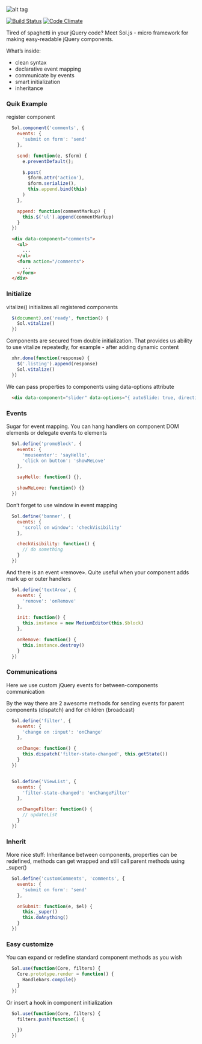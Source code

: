 ![alt tag](https://cdn.rawgit.com/runnez/sol.js/v0.2/logo1.png)

[![Build Status](https://travis-ci.org/runnez/sol.js.svg)](https://travis-ci.org/runnez/component) [![Code Climate](https://codeclimate.com/github/runnez/component/badges/gpa.svg)](https://codeclimate.com/github/runnez/component)

Tired of spaghetti in your jQuery code?
Meet Sol.js - micro framework for making easy-readable jQuery components.

What’s inside:
- clean syntax
- declarative event mapping
- communicate by events
- smart initialization
- inheritance

### Quik Example

register component

```js
  Sol.component('comments', {
    events: {
      'submit on form': 'send'
    },

    send: function(e, $form) {
      e.preventDefault();

      $.post(
        $form.attr('action'),
        $form.serialize(),
        this.append.bind(this)
      )
    },

    append: function(commentMarkup) {
      this.$('ul').append(commentMarkup)
    }
  })
```

```html
  <div data-component="comments">
    <ul>
      ...
    </ul>
    <form action="/comments">
      ...
    </form>
  </div>
```

### Initialize
vitalize() initializes all registered components

```js
  $(document).on('ready', function() {
    Sol.vitalize()
  })
```

Components are secured from double initialization. That provides us ability to use vitalize repeatedly, for example - after adding dynamic content

```js
  xhr.done(function(response) {
    $('.listing').append(response)
    Sol.vitalize()
  })
```

We can pass properties to components using data-options attribute

```html
  <div data-component="slider" data-options="{ autoSlide: true, directionNav: false }"></div>
```

### Events
Sugar for event mapping. You can hang handlers on component DOM elements or delegate events to elements

```js
  Sol.define('promoBlock', {
    events: {
      'mouseenter': 'sayHello',
      'click on button': 'showMeLove'
    },

    sayHello: function() {},

    showMeLove: function() {}
  })
```

Don’t forget to use window in event mapping

```js
  Sol.define('banner', {
    events: {
      'scroll on window': 'checkVisibility'
    },

    checkVisibility: function() {
      // do something
    }
  })
```

And there is an event «remove». Quite useful when your component adds mark up or outer handlers

```js
  Sol.define('textArea', {
    events: {
      'remove': 'onRemove'
    },

    init: function() {
      this.instance = new MediumEditor(this.$block)
    },

    onRemove: function() {
      this.instance.destroy()
    }
  })
```

### Communications
Here we use custom jQuery events for between-components communication

By the way there are 2 awesome methods for sending events for parent components (dispatch) and for children (broadcast)

```js
  Sol.define('filter', {
    events: {
      'change on :input': 'onChange'
    },

    onChange: function() {
      this.dispatch('filter-state-changed', this.getState())
    }
  })


  Sol.define('ViewList', {
    events: {
      'filter-state-changed': 'onChangeFilter'
    },

    onChangeFilter: function() {
      // updateList
    }
  })
```

### Inherit
More nice stuff: Inheritance between components, properties can be redefined, methods can get wrapped and still call parent methods using _super()

```js
  Sol.define('customComments', 'comments', {
    events: {
      'submit on form': 'send'
    },

    onSubmit: function(e, $el) {
      this._super()
      this.doAnything()
    }
  })
```

### Easy customize

You can expand or redefine standard component methods as you wish

```js
  Sol.use(function(Core, filters) {
    Core.prototype.render = function() {
      Handlebars.compile()
    }
  })
```

Or insert a hook in component initialization

```js
  Sol.use(function(Core, filters) {
    filters.push(function() {

    })
  })
```




